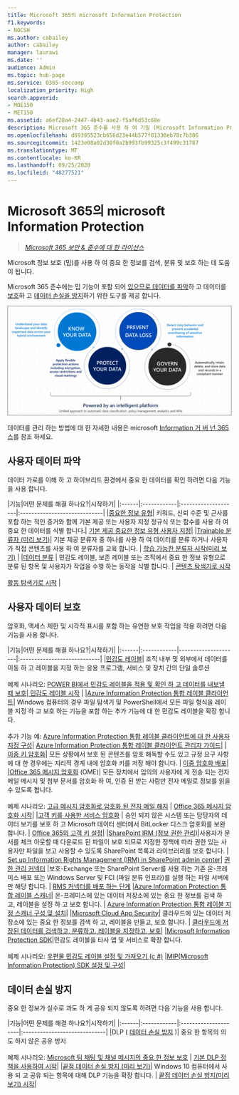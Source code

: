 ```yaml
---
title: Microsoft 365의 microsoft Information Protection
f1.keywords:
- NOCSH
ms.author: cabailey
author: cabailey
manager: laurawi
ms.date: ''
audience: Admin
ms.topic: hub-page
ms.service: O365-seccomp
localization_priority: High
search.appverid:
- MOE150
- MET150
ms.assetid: a6ef28a4-2447-4b43-aae2-f5af6d53c68e
description: Microsoft 365 준수를 사용 하 여 기밀 (Microsoft Information Protection) 기능을 구현 하 여 중요 한 정보를 검색, 분류 및 보호 하는 데 도움이 됩니다.
ms.openlocfilehash: d69395523cb656d23e44b577f01338eb78c7b386
ms.sourcegitcommit: 1423e08a02d30f0a2b993fb99325c3f499c31787
ms.translationtype: MT
ms.contentlocale: ko-KR
ms.lasthandoff: 09/25/2020
ms.locfileid: "48277521"
---
```

# <a name="microsoft-information-protection-in-microsoft-365"></a>Microsoft 365의 microsoft Information Protection

>*[Microsoft 365 보안 & 준수에 대 한 라이선스](https://docs.microsoft.com/office365/servicedescriptions/microsoft-365-service-descriptions/microsoft-365-tenantlevel-services-licensing-guidance/microsoft-365-security-compliance-licensing-guidance)*

Microsoft 정보 보호 (밉)를 사용 하 여 중요 한 정보를 검색, 분류 및 보호 하는 데 도움이 됩니다.

Microsoft 365 준수에는 밉 기능이 포함 되어 [있으므로 데이터를 파악](#know-your-data)하 고 데이터를 [보호](#protect-your-data)하 고 [데이터 손실을 방지](#prevent-data-loss)하기 위한 도구를 제공 합니다.

![데이터 파악, 데이터 보호, 데이터 손실 방지, 데이터 제어](../media/powered-by-intelligent-platform.png)

데이터를 관리 하는 방법에 대 한 자세한 내용은 microsoft [Information 거 버 넌 365 스](manage-Information-governance.md)를 참조 하세요.

## <a name="know-your-data"></a>사용자 데이터 파악

데이터 가로를 이해 하 고 하이브리드 환경에서 중요 한 데이터를 확인 하려면 다음 기능을 사용 합니다.
 
|기능|어떤 문제를 해결 하나요?|시작하기|
|:------|:------------|:--------------------|:-----------------------------|
|[중요한 정보 유형](sensitive-information-type-entity-definitions.md)| 키워드, 신뢰 수준 및 근사를 포함 하는 적인 증거와 함께 기본 제공 또는 사용자 지정 정규식 또는 함수를 사용 하 여 중요 한 데이터를 식별 합니다.| [기본 제공 중요한 정보 유형 사용자 지정](customize-a-built-in-sensitive-information-type.md)|
|[Trainable 분류자 (미리 보기)](classifier-learn-about.md)| 기본 제공 분류자 중 하나를 사용 하 여 데이터를 분류 하거나 사용자가 직접 콘텐츠를 사용 하 여 분류자를 교육 합니다. | [학습 가능한 분류자 시작(미리 보기)](classifier-get-started-with.md) |
|[데이터 분류](data-classification-overview.md) | 민감도 레이블, 보존 레이블 또는 조직에서 중요 한 정보 유형으로 분류 된 항목 및 사용자가 작업을 수행 하는 동작을 식별 합니다.  | [콘텐츠 탐색기로 시작](data-classification-content-explorer.md)<br /><br /> [활동 탐색기로 시작](data-classification-activity-explorer.md) |

## <a name="protect-your-data"></a>사용자 데이터 보호

암호화, 액세스 제한 및 시각적 표시를 포함 하는 유연한 보호 작업을 적용 하려면 다음 기능을 사용 합니다.

|기능|어떤 문제를 해결 하나요?|시작하기|
|:------|:------------|---------------------|:----------------------------|
|[민감도 레이블](sensitivity-labels.md)| 조직 내부 및 외부에서 데이터를 이동 하 고 레이블을 지정 하는 응용 프로그램, 서비스 및 장치 간의 단일 솔루션 <br /><br />예제 시나리오: [POWER BI에서 민감도 레이블을 적용 및 확인 하 고 데이터를 내보낼 때 보호](https://docs.microsoft.com/power-bi/admin/service-security-data-protection-overview)|[ 민감도 레이블 시작](get-started-with-sensitivity-labels.md) |
|[Azure Information Protection 통합 레이블 클라이언트](https://docs.microsoft.com/azure/information-protection/rms-client/aip-clientv2)| Windows 컴퓨터의 경우 파일 탐색기 및 PowerShell에서 모든 파일 형식을 레이블 지정 하 고 보호 하는 기능을 포함 하는 추가 기능에 대 한 민감도 레이블을 확장 합니다.<br /><br /> 추가 기능 예: [Azure Information Protection 통합 레이블 클라이언트에 대 한 사용자 지정 구성](https://docs.microsoft.com/azure/information-protection/rms-client/clientv2-admin-guide-customizations)| [Azure Information Protection 통합 레이블 클라이언트 관리자 가이드](https://docs.microsoft.com/azure/information-protection/rms-client/clientv2-admin-guide)|
|[이중 키 암호화](double-key-encryption.md)| 모든 상황에서 보호 된 콘텐츠를 암호 해독할 수도 있고 규정 요구 사항에 대 한 경우에는 지리적 경계 내에 암호화 키를 저장 해야 합니다. | [이중 암호화 배포](double-key-encryption.md)|
|[Office 365 메시지 암호화](ome.md) (OME)| 모든 장치에서 임의의 사용자에 게 전송 되는 전자 메일 메시지 및 첨부 문서를 암호화 하 여, 인증 된 받는 사람만 전자 메일로 정보를 읽을 수 있도록 합니다.  <br /><br />예제 시나리오: [고급 메시지 암호화로 암호화 된 전자 메일 해지](revoke-ome-encrypted-mail.md) | [Office 365 메시지 암호화 시작](set-up-new-message-encryption-capabilities.md)|
|[고객 키를 사용한 서비스 암호화](customer-key-overview.md) | 승인 되지 않은 시스템 또는 담당자의 데이터 보기를 보호 하 고 Microsoft 데이터 센터에서 BitLocker 디스크 암호화를 보완 합니다. | [Office 365의 고객 키 설정](customer-key-set-up.md)|
|[SharePoint IRM (정보 권한 관리)](set-up-irm-in-sp-admin-center.md#irm-enable-sharepoint-document-libraries-and-lists)|사용자가 문서를 체크 아웃할 때 다운로드 된 파일이 보호 되므로 지정한 정책에 따라 권한 있는 사용자만 파일을 보고 사용할 수 있도록 SharePoint 목록과 라이브러리를 보호 합니다. | [Set up Information Rights Management (IRM) in SharePoint admin center](set-up-irm-in-sp-admin-center.md)|
[권한 관리 커넥터](https://docs.microsoft.com/azure/information-protection/deploy-rms-connector) |보호-Exchange 또는 SharePoint Server를 사용 하는 기존 온-프레미스 배포 또는 Windows Server 및 FCI (파일 분류 인프라)를 실행 하는 파일 서버에만 해당 합니다. | [RMS 커넥터를 배포 하는 단계](https://docs.microsoft.com/azure/information-protection/deploy-rms-connector#steps-to-deploy-the-rms-connector)
|[Azure Information Protection 통합 레이블 스캐너](https://docs.microsoft.com/azure/information-protection/deploy-aip-scanner)| 온-프레미스에 있는 데이터 저장소에 있는 중요 한 정보를 검색 하 고, 레이블을 설정 하 고 보호 합니다. | [Azure Information Protection 통합 레이블 지정 스캐너 구성 및 설치](https://docs.microsoft.com/azure/information-protection/deploy-aip-scanner-configure-install)|
|[Microsoft Cloud App Security](https://docs.microsoft.com/cloud-app-security/what-is-cloud-app-security)| 클라우드에 있는 데이터 저장소에 있는 중요 한 정보를 검색 하 고, 레이블을 만들고, 보호 합니다. | [클라우드에 저장된 데이터를 검색하고, 분류하고, 레이블을 지정하고, 보호](https://docs.microsoft.com/cloud-app-security/best-practices#discover-classify-label-and-protect-regulated-and-sensitive-data-stored-in-the-cloud)|
|[Microsoft Information Protection SDK](https://docs.microsoft.com/information-protection/develop/overview#microsoft-information-protection-sdk)|민감도 레이블을 타사 앱 및 서비스로 확장 합니다.  <br /><br /> 예제 시나리오: [우편물 민감도 레이블 설정 및 가져오기 (c #)](https://docs.microsoft.com/information-protection/develop/quick-file-set-get-label-cpp) |[MIP(Microsoft Information Protection) SDK 설정 및 구성](https://docs.microsoft.com/information-protection/develop/setup-configure-mip)|

## <a name="prevent-data-loss"></a>데이터 손실 방지

중요 한 정보가 실수로 과도 하 게 공유 되지 않도록 하려면 다음 기능을 사용 합니다.


|기능|어떤 문제를 해결 하나요?|시작하기|
|:------|:------------|:---------------------|:-----------------------------|
|DLP ( [데이터 손실 방지](data-loss-prevention-policies.md) )| 중요 한 항목의 의도 하지 않은 공유 방지 <br /><br />예제 시나리오: [Microsoft 팀 채팅 및 채널 메시지의 중요 한 정보 보호](dlp-microsoft-teams.md) | [기본 DLP 정책을 사용하여 시작](get-started-with-the-default-dlp-policy.md)|
|[끝점 데이터 손실 방지 (미리 보기)](endpoint-dlp-learn-about.md)| Windows 10 컴퓨터에서 사용 되 고 공유 되는 항목에 대해 DLP 기능을 확장 합니다. | [끝점 데이터 손실 방지(미리 보기) 시작](endpoint-dlp-getting-started.md)|
